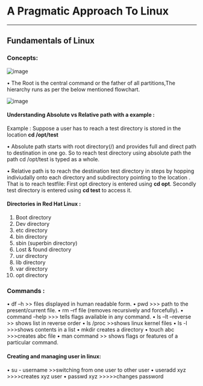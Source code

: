 # A Pragmatic Approach To Linux 
-----------------------------------------------------------------------------------------------------------------------------------
## Fundamentals of Linux

### Concepts:

![image](https://user-images.githubusercontent.com/116474264/230573316-8b1eeec2-518f-4585-b20e-2d360589b02d.png)

• The Root is the central command or the father of all partitions,The hierarchy runs as per the below mentioned flowchart. 

![image](https://user-images.githubusercontent.com/116474264/230582818-fa42beb5-8f1b-4906-888e-9e1cc98eacc0.png)

#### Understanding Absolute vs Relative path with a example :
Example : Suppose a user has to reach a test directory is stored in the location **cd /opt/test**

• Absolute path  starts with root directory(/) and provides full and direct path to destination in one go. 
  So to reach test directory using absolute path the  path cd /opt/test is typed as a whole. 
  
• Relative path is to reach the destination test directory in steps by hopping indiviudally onto each directory
  and subdirectory pointing to the location .
  That is to reach testfile: 
  First opt directory is entered using **cd opt**.
  Secondly test directory is entered using **cd test** to access it.


#### Directories in Red Hat Linux :

1) Boot directory
2)  Dev directory 
3)  etc directory
4)  bin directory
5)  sbin (superbin directory)
6)  Lost & found directory
7)  usr directory
8)  lib directory
9)  var directory
10) opt directory


### Commands :  

• df –h >> files displayed in human readable form.
•	pwd >>> path to the present/current file.
•	rm –rf file (removes recursively and forcefully).
•	command –help >>> tells flags available in any command.
• ls –lt –reverse >> shows list in reverse order
•	ls /proc >>shows linux kernel files
• ls -l >>>shows contents in a list
• mkdir creates a directory 
• touch abc >>>creates abc file
• man command >> shows flags or features of a particular command. 

#### Creating and managing user in linux:

• su - username >>switching from one user to other user
•	useradd xyz  >>>>creates xyz user
•	passwd xyz  >>>>>changes password

